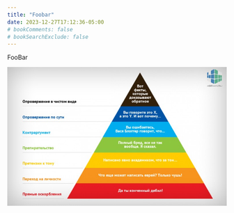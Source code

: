 ```yaml
---
title: "Foobar"
date: 2023-12-27T17:12:36-05:00
# bookComments: false
# bookSearchExclude: false
---
```


FooBar

![title](piramida-grema.jpg)
